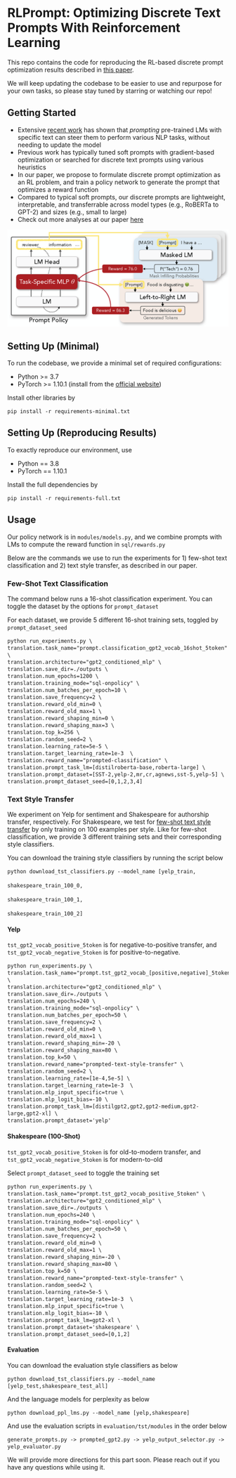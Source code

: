 # RLPrompt: Optimizing Discrete Text Prompts With Reinforcement Learning

This repo contains the code for reproducing the RL-based discrete prompt optimization results described in [this paper](https://arxiv.org/abs/2205.12548). 

We will keep updating the codebase to be easier to use and repurpose for your own tasks, so please stay tuned by starring or watching our repo! 

## Getting Started

* Extensive [recent work](https://arxiv.org/abs/2107.13586) has shown that *prompting* pre-trained LMs with specific text can steer them to perform various NLP tasks, without needing to update the model
* Previous work has typically tuned soft prompts with gradient-based optimization or searched for discrete text prompts using various heuristics
* In our paper, we propose to formulate discrete prompt optimization as an RL problem, and train a policy network to generate the prompt that optimizes a reward function
* Compared to typical soft prompts, our discrete prompts are lightweight, interpretable, and transferrable across model types (e.g., RoBERTa to GPT-2) and sizes (e.g., small to large)
* Check out more analyses at our paper [here](https://arxiv.org/abs/2205.12548)

![](figure.png)

## Setting Up (Minimal)

To run the codebase, we provide a minimal set of required configurations: 
* Python >= 3.7
* PyTorch >= 1.10.1 (install from the [official website](https://pytorch.org/get-started/locally/))

Install other libraries by
```
pip install -r requirements-minimal.txt
```

## Setting Up (Reproducing Results)

To exactly reproduce our environment, use
* Python == 3.8
* PyTorch == 1.10.1

Install the full dependencies by 
```
pip install -r requirements-full.txt
```

## Usage

Our policy network is in `modules/models.py`, and we combine prompts with LMs to compute the reward function in `sql/rewards.py`

Below are the commands we use to run the experiments for 1) few-shot text classification and 2) text style transfer, as described in our paper.

### Few-Shot Text Classification
The command below runs a 16-shot classification experiment. You can toggle the dataset by the options for `prompt_dataset`

For each dataset, we provide 5 different 16-shot training sets, toggled by `prompt_dataset_seed`
```
python run_experiments.py \
translation.task_name="prompt.classification_gpt2_vocab_16shot_5token" \
translation.architecture="gpt2_conditioned_mlp" \
translation.save_dir=./outputs \
translation.num_epochs=1200 \
translation.training_mode="sql-onpolicy" \
translation.num_batches_per_epoch=10 \
translation.save_frequency=2 \
translation.reward_old_min=0 \
translation.reward_old_max=1 \
translation.reward_shaping_min=0 \
translation.reward_shaping_max=3 \
translation.top_k=256 \
translation.random_seed=2 \
translation.learning_rate=5e-5 \
translation.target_learning_rate=1e-3  \
translation.reward_name="prompted-classification" \
translation.prompt_task_lm=[distilroberta-base,roberta-large] \
translation.prompt_dataset=[SST-2,yelp-2,mr,cr,agnews,sst-5,yelp-5] \
translation.prompt_dataset_seed=[0,1,2,3,4]
```

### Text Style Transfer
We experiment on Yelp for sentiment and Shakespeare for authorship transfer, respectively. 
For Shakespeare, we test for [few-shot text style transfer](https://arxiv.org/abs/2010.03802) by only training on 100 examples per style. 
Like for few-shot classification, we provide 3 different training sets and their corresponding style classifiers.

You can download the training style classifiers by running the script below
```
python download_tst_classifiers.py --model_name [yelp_train,
                                                 shakespeare_train_100_0,
                                                 shakespeare_train_100_1,
                                                 shakespeare_train_100_2]
```

#### Yelp
`tst_gpt2_vocab_positive_5token` is for negative-to-positive transfer, and `tst_gpt2_vocab_negative_5token` is for positive-to-negative.
```
python run_experiments.py \
translation.task_name="prompt.tst_gpt2_vocab_[positive,negative]_5token" \
translation.architecture="gpt2_conditioned_mlp" \
translation.save_dir=./outputs \
translation.num_epochs=240 \
translation.training_mode="sql-onpolicy" \
translation.num_batches_per_epoch=50 \
translation.save_frequency=2 \
translation.reward_old_min=0 \
translation.reward_old_max=1 \
translation.reward_shaping_min=-20 \
translation.reward_shaping_max=80 \
translation.top_k=50 \
translation.reward_name="prompted-text-style-transfer" \
translation.random_seed=2 \
translation.learning_rate=[1e-4,5e-5] \
translation.target_learning_rate=1e-3  \
translation.mlp_input_specific=true \
translation.mlp_logit_bias=-10 \
translation.prompt_task_lm=[distilgpt2,gpt2,gpt2-medium,gpt2-large,gpt2-xl] \
translation.prompt_dataset='yelp' 
```

#### Shakespeare (100-Shot)
`tst_gpt2_vocab_positive_5token` is for old-to-modern transfer, and `tst_gpt2_vocab_negative_5token` is for modern-to-old

Select `prompt_dataset_seed` to toggle the training set
```
python run_experiments.py \
translation.task_name="prompt.tst_gpt2_vocab_positive_5token" \
translation.architecture="gpt2_conditioned_mlp" \
translation.save_dir=./outputs \
translation.num_epochs=240 \
translation.training_mode="sql-onpolicy" \
translation.num_batches_per_epoch=50 \
translation.save_frequency=2 \
translation.reward_old_min=0 \
translation.reward_old_max=1 \
translation.reward_shaping_min=-20 \
translation.reward_shaping_max=80 \
translation.top_k=50 \
translation.reward_name="prompted-text-style-transfer" \
translation.random_seed=2 \
translation.learning_rate=5e-5 \
translation.target_learning_rate=1e-3  \
translation.mlp_input_specific=true \
translation.mlp_logit_bias=-10 \
translation.prompt_task_lm=gpt2-xl \
translation.prompt_dataset='shakespeare' \
translation.prompt_dataset_seed=[0,1,2]
```

#### Evaluation
You can download the evaluation style classifiers as below
```
python download_tst_classifiers.py --model_name [yelp_test,shakespeare_test_all]
```
And the language models for perplexity as below
```
python download_ppl_lms.py --model_name [yelp,shakespeare]
```
And use the evaluation scripts in `evaluation/tst/modules` in the order below
```
generate_prompts.py -> prompted_gpt2.py -> yelp_output_selector.py -> yelp_evaluator.py
```
We will provide more directions for this part soon. Please reach out if you have any questions while using it. 